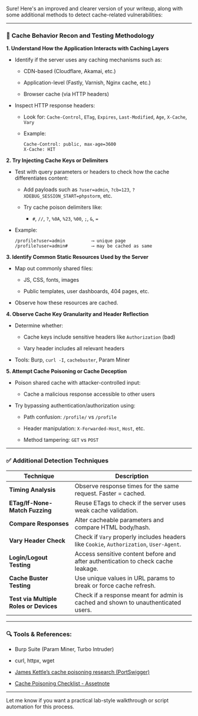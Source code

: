 Sure! Here's an improved and clearer version of your writeup, along with some additional methods to detect cache-related vulnerabilities:

---

### 🧪 **Cache Behavior Recon and Testing Methodology**

**1. Understand How the Application Interacts with Caching Layers**

- Identify if the server uses any caching mechanisms such as:
    
    - CDN-based (Cloudflare, Akamai, etc.)
        
    - Application-level (Fastly, Varnish, Nginx cache, etc.)
        
    - Browser cache (via HTTP headers)
        
- Inspect HTTP response headers:
    
    - Look for: `Cache-Control`, `ETag`, `Expires`, `Last-Modified`, `Age`, `X-Cache`, `Vary`
        
    - Example:
        
        ```http
        Cache-Control: public, max-age=3600
        X-Cache: HIT
        ```
        

**2. Try Injecting Cache Keys or Delimiters**

- Test with query parameters or headers to check how the cache differentiates content:
    
    - Add payloads such as `?user=admin`, `?cb=123`, `?XDEBUG_SESSION_START=phpstorm`, etc.
        
    - Try cache poison delimiters like:
        
        - `#`, `//`, `?`, `%0A`, `%23`, `%00`, `;`, `&`, `=`
            
- Example:
    
    ```
    /profile?user=admin          ⟶ unique page
    /profile?user=admin#         ⟶ may be cached as same
    ```
    

**3. Identify Common Static Resources Used by the Server**

- Map out commonly shared files:
    
    - JS, CSS, fonts, images
        
    - Public templates, user dashboards, 404 pages, etc.
        
- Observe how these resources are cached.
    

**4. Observe Cache Key Granularity and Header Reflection**

- Determine whether:
    
    - Cache keys include sensitive headers like `Authorization` (bad)
        
    - Vary header includes all relevant headers
        
- Tools: Burp, `curl -I`, `cachebuster`, Param Miner
    

**5. Attempt Cache Poisoning or Cache Deception**

- Poison shared cache with attacker-controlled input:
    
    - Cache a malicious response accessible to other users
        
- Try bypassing authentication/authorization using:
    
    - Path confusion: `/profile/` vs `/profile`
        
    - Header manipulation: `X-Forwarded-Host`, `Host`, etc.
        
    - Method tampering: `GET` vs `POST`
        

---

### ✅ **Additional Detection Techniques**

|Technique|Description|
|---|---|
|**Timing Analysis**|Observe response times for the same request. Faster = cached.|
|**ETag/If-None-Match Fuzzing**|Reuse ETags to check if the server uses weak cache validation.|
|**Compare Responses**|Alter cacheable parameters and compare HTML body/hash.|
|**Vary Header Check**|Check if `Vary` properly includes headers like `Cookie`, `Authorization`, `User-Agent`.|
|**Login/Logout Testing**|Access sensitive content before and after authentication to check cache leakage.|
|**Cache Buster Testing**|Use unique values in URL params to break or force cache refresh.|
|**Test via Multiple Roles or Devices**|Check if a response meant for admin is cached and shown to unauthenticated users.|

---

### 🔍 Tools & References:

- Burp Suite (Param Miner, Turbo Intruder)
    
- curl, httpx, wget
    
- [James Kettle’s cache poisoning research (PortSwigger)](https://portswigger.net/research/practical-web-cache-poisoning)
    
- [Cache Poisoning Checklist - Assetnote](https://blog.assetnote.io/cheatsheets/cache-poisoning/)
    

---

Let me know if you want a practical lab-style walkthrough or script automation for this process.